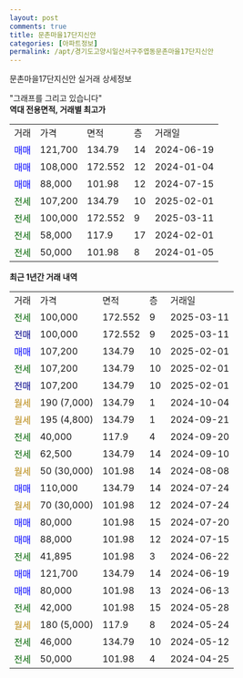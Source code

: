 ```yaml
---
layout: post
comments: true
title: 문촌마을17단지신안
categories: [아파트정보]
permalink: /apt/경기도고양시일산서구주엽동문촌마을17단지신안
---
```


문촌마을17단지신안 실거래 상세정보

<script type="text/javascript">
  google.charts.load('current', {'packages':['line', 'corechart']});
  google.charts.setOnLoadCallback(drawChart);

  function drawChart() {
    var data = new google.visualization.DataTable();
    data.addColumn('date', '거래일');
    data.addColumn('number', "매매");
    data.addColumn('number', "전세");
    data.addColumn('number', "전매");

    data.addRows([[new Date(Date.parse("2025-03-11")), null, 100000, null], [new Date(Date.parse("2025-03-11")), null, null, 100000], [new Date(Date.parse("2025-02-01")), 107200, null, null], [new Date(Date.parse("2025-02-01")), null, 107200, null], [new Date(Date.parse("2025-02-01")), null, null, 107200], [new Date(Date.parse("2024-10-04")), null, null, null], [new Date(Date.parse("2024-09-21")), null, null, null], [new Date(Date.parse("2024-09-20")), null, 40000, null], [new Date(Date.parse("2024-09-10")), null, 62500, null], [new Date(Date.parse("2024-08-08")), null, null, null], [new Date(Date.parse("2024-07-24")), 110000, null, null], [new Date(Date.parse("2024-07-24")), null, null, null], [new Date(Date.parse("2024-07-20")), 80000, null, null], [new Date(Date.parse("2024-07-15")), 88000, null, null], [new Date(Date.parse("2024-06-22")), null, 41895, null], [new Date(Date.parse("2024-06-19")), 121700, null, null], [new Date(Date.parse("2024-06-13")), 80000, null, null], [new Date(Date.parse("2024-05-28")), null, 42000, null], [new Date(Date.parse("2024-05-24")), null, null, null], [new Date(Date.parse("2024-05-12")), null, 46000, null], [new Date(Date.parse("2024-04-25")), null, 50000, null]]);

    var options = {
      hAxis: {
        format: 'yyyy/MM/dd'
      },    
      lineWidth: 0,
      pointsVisible: true,    
      title: '최근 1년간 유형별 실거래가 분포',
      legend: { position: 'bottom' }
    };

    var formatter = new google.visualization.NumberFormat({pattern:'###,###'} );
    formatter.format(data, 1);
    formatter.format(data, 2);
    
    setTimeout(function() {
        var chart = new google.visualization.LineChart(document.getElementById('columnchart_material'));
        chart.draw(data, (options));
        document.getElementById('loading').style.display = 'none';
    }, 200);
  }
</script>


<div id="loading" style="z-index:20; display: block; margin-left: 0px">"그래프를 그리고 있습니다"</div>
<div id="columnchart_material" style="width: 95%; margin-left: 0px; display: block"></div>
<!-- contents start -->
<b>역대 전용면적, 거래별 최고가</b>
<table class="sortable">
    <tr>
      <td>거래</td>
      <td>가격</td>
      <td>면적</td>
      <td>층</td>
      <td>거래일</td>
    </tr>
        <tr>
          <td><a style="color: blue">매매</a></td>
          <td>121,700</td>
          <td>134.79</td>
          <td>14</td>
          <td>2024-06-19</td>
        </tr>            <tr>
          <td><a style="color: blue">매매</a></td>
          <td>108,000</td>
          <td>172.552</td>
          <td>12</td>
          <td>2024-01-04</td>
        </tr>            <tr>
          <td><a style="color: blue">매매</a></td>
          <td>88,000</td>
          <td>101.98</td>
          <td>12</td>
          <td>2024-07-15</td>
        </tr>        
        <tr>
              <td><a style="color: darkgreen">전세</a></td>
              <td>107,200</td>
              <td>134.79</td>
              <td>10</td>
              <td>2025-02-01</td>
            </tr>            <tr>
              <td><a style="color: darkgreen">전세</a></td>
              <td>100,000</td>
              <td>172.552</td>
              <td>9</td>
              <td>2025-03-11</td>
            </tr>            <tr>
              <td><a style="color: darkgreen">전세</a></td>
              <td>58,000</td>
              <td>117.9</td>
              <td>17</td>
              <td>2024-02-01</td>
            </tr>            <tr>
              <td><a style="color: darkgreen">전세</a></td>
              <td>50,000</td>
              <td>101.98</td>
              <td>8</td>
              <td>2024-01-05</td>
            </tr>        
    
</table>

<b>최근 1년간 거래 내역</b>

<table class="sortable">
    <tr>
      <td>거래</td>
      <td>가격</td>
      <td>면적</td>
      <td>층</td>
      <td>거래일</td>
    </tr>
    <tr>
      <td><a style="color: darkgreen">전세</a></td>
      <td>100,000</td>
      <td>172.552</td>
      <td>9</td>
      <td>2025-03-11</td>
    </tr>          <tr>
      <td><a style="color: darkblue">전매</a></td>
      <td>100,000</td>
      <td>172.552</td>
      <td>9</td>
      <td>2025-03-11</td>
    </tr>          <tr>
      <td><a style="color: blue">매매</a></td>
      <td>107,200</td>
      <td>134.79</td>
      <td>10</td>
      <td>2025-02-01</td>
    </tr>          <tr>
      <td><a style="color: darkgreen">전세</a></td>
      <td>107,200</td>
      <td>134.79</td>
      <td>10</td>
      <td>2025-02-01</td>
    </tr>          <tr>
      <td><a style="color: darkblue">전매</a></td>
      <td>107,200</td>
      <td>134.79</td>
      <td>10</td>
      <td>2025-02-01</td>
    </tr>          <tr>
      <td><a style="color: darkgoldenrod">월세</a></td>
      <td>190 (7,000)</td>
      <td>134.79</td>
      <td>1</td>
      <td>2024-10-04</td>
    </tr>          <tr>
      <td><a style="color: darkgoldenrod">월세</a></td>
      <td>195 (4,800)</td>
      <td>134.79</td>
      <td>1</td>
      <td>2024-09-21</td>
    </tr>          <tr>
      <td><a style="color: darkgreen">전세</a></td>
      <td>40,000</td>
      <td>117.9</td>
      <td>4</td>
      <td>2024-09-20</td>
    </tr>          <tr>
      <td><a style="color: darkgreen">전세</a></td>
      <td>62,500</td>
      <td>134.79</td>
      <td>14</td>
      <td>2024-09-10</td>
    </tr>          <tr>
      <td><a style="color: darkgoldenrod">월세</a></td>
      <td>50 (30,000)</td>
      <td>101.98</td>
      <td>14</td>
      <td>2024-08-08</td>
    </tr>          <tr>
      <td><a style="color: blue">매매</a></td>
      <td>110,000</td>
      <td>134.79</td>
      <td>14</td>
      <td>2024-07-24</td>
    </tr>          <tr>
      <td><a style="color: darkgoldenrod">월세</a></td>
      <td>70 (30,000)</td>
      <td>101.98</td>
      <td>12</td>
      <td>2024-07-24</td>
    </tr>          <tr>
      <td><a style="color: blue">매매</a></td>
      <td>80,000</td>
      <td>101.98</td>
      <td>15</td>
      <td>2024-07-20</td>
    </tr>          <tr>
      <td><a style="color: blue">매매</a></td>
      <td>88,000</td>
      <td>101.98</td>
      <td>12</td>
      <td>2024-07-15</td>
    </tr>          <tr>
      <td><a style="color: darkgreen">전세</a></td>
      <td>41,895</td>
      <td>101.98</td>
      <td>3</td>
      <td>2024-06-22</td>
    </tr>          <tr>
      <td><a style="color: blue">매매</a></td>
      <td>121,700</td>
      <td>134.79</td>
      <td>14</td>
      <td>2024-06-19</td>
    </tr>          <tr>
      <td><a style="color: blue">매매</a></td>
      <td>80,000</td>
      <td>101.98</td>
      <td>13</td>
      <td>2024-06-13</td>
    </tr>          <tr>
      <td><a style="color: darkgreen">전세</a></td>
      <td>42,000</td>
      <td>101.98</td>
      <td>15</td>
      <td>2024-05-28</td>
    </tr>          <tr>
      <td><a style="color: darkgoldenrod">월세</a></td>
      <td>180 (5,000)</td>
      <td>117.9</td>
      <td>8</td>
      <td>2024-05-24</td>
    </tr>          <tr>
      <td><a style="color: darkgreen">전세</a></td>
      <td>46,000</td>
      <td>134.79</td>
      <td>10</td>
      <td>2024-05-12</td>
    </tr>          <tr>
      <td><a style="color: darkgreen">전세</a></td>
      <td>50,000</td>
      <td>101.98</td>
      <td>4</td>
      <td>2024-04-25</td>
    </tr>      </table>
<!-- contents end -->    

